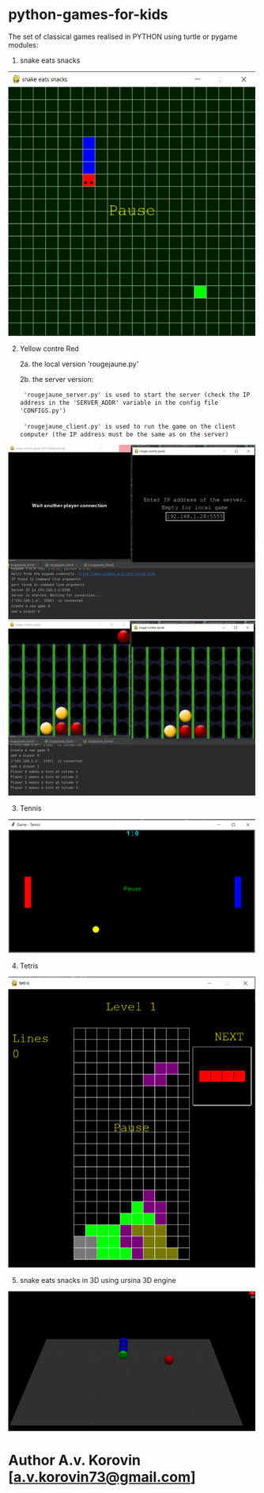 # python-games-for-kids

The set of classical games realised in PYTHON using turtle or pygame modules:
1. snake eats snacks

<img src="snake.png" width="500px">

2. Yellow contre Red

    2a. the local version 'rougejaune.py'
    
    2b. the server version:
    
        'rougejaune_server.py' is used to start the server (check the IP address in the 'SERVER_ADDR' variable in the config file 'CONFIGS.py')
        
        'rougejaune_client.py' is used to run the game on the client computer (the IP address must be the same as on the server)

<img src="rougejaune_server1.png" width="500px"><img src="rougejaune_server2.PNG" width="500px">
        
3. Tennis

<img src="tennis.png" width="500px">

4. Tetris

<img src="tetris.png" width="500px">

5. snake eats snacks in 3D using ursina 3D engine

<img src="snake3D.png" width="500px">


# Author A.v. Korovin [a.v.korovin73@gmail.com]
